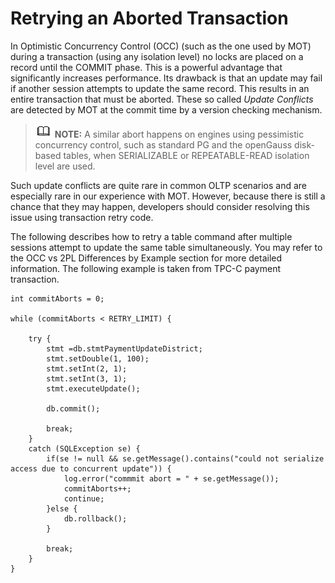 # Retrying an Aborted Transaction<a name="EN-US_TOPIC_0270402398"></a>

In Optimistic Concurrency Control \(OCC\) \(such as the one used by MOT\) during a transaction \(using any isolation level\) no locks are placed on a record until the COMMIT phase. This is a powerful advantage that significantly increases performance. Its drawback is that an update may fail if another session attempts to update the same record. This results in an entire transaction that must be aborted. These so called  _Update Conflicts_  are detected by MOT at the commit time by a version checking mechanism.

>![](public_sys-resources/icon-note.gif) **NOTE:** 
>A similar abort happens on engines using pessimistic concurrency control, such as standard PG and the openGauss disk-based tables, when SERIALIZABLE or REPEATABLE-READ isolation level are used.

Such update conflicts are quite rare in common OLTP scenarios and are especially rare in our experience with MOT. However, because there is still a chance that they may happen, developers should consider resolving this issue using transaction retry code.

The following describes how to retry a table command after multiple sessions attempt to update the same table simultaneously. You may refer to the OCC vs 2PL Differences by Example section for more detailed information. The following example is taken from TPC-C payment transaction.

```
int commitAborts = 0;
 
while (commitAborts < RETRY_LIMIT) {
                
    try {                        
        stmt =db.stmtPaymentUpdateDistrict;
        stmt.setDouble(1, 100);
        stmt.setInt(2, 1);
        stmt.setInt(3, 1);
        stmt.executeUpdate();
 
        db.commit();                     
                    
        break;
    }              
    catch (SQLException se) {
        if(se != null && se.getMessage().contains("could not serialize access due to concurrent update")) {
            log.error("commmit abort = " + se.getMessage());
            commitAborts++;
            continue;
        }else {
            db.rollback();
        }
            
        break;
    }
}
```


